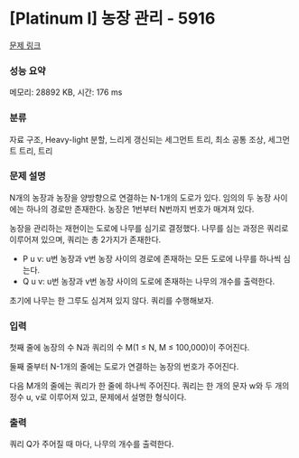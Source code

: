 # [Platinum I] 농장 관리 - 5916 

[문제 링크](https://www.acmicpc.net/problem/5916) 

### 성능 요약

메모리: 28892 KB, 시간: 176 ms

### 분류

자료 구조, Heavy-light 분할, 느리게 갱신되는 세그먼트 트리, 최소 공통 조상, 세그먼트 트리, 트리

### 문제 설명

<p>N개의 농장과 농장을 양방향으로 연결하는 N-1개의 도로가 있다. 임의의 두 농장 사이에는 하나의 경로만 존재한다. 농장은 1번부터 N번까지 번호가 매겨져 있다.</p>

<p>농장을 관리하는 재현이는 도로에 나무를 심기로 결정했다. 나무를 심는 과정은 쿼리로 이루어져 있으며, 쿼리는 총 2가지가 존재한다.</p>

<ul>
	<li>P u v: u번 농장과 v번 농장 사이의 경로에 존재하는 모든 도로에 나무를 하나씩 심는다.</li>
	<li>Q u v: u번 농장과 v번 농장 사이의 도로에 존재하는 나무의 개수를 출력한다.</li>
</ul>

<p>초기에 나무는 한 그루도 심겨져 있지 않다. 쿼리를 수행해보자.</p>

### 입력 

 <p>첫째 줄에 농장의 수 N과 쿼리의 수 M(1 ≤ N, M ≤ 100,000)이 주어진다.</p>

<p>둘째 줄부터 N-1개의 줄에는 도로가 연결하는 농장의 번호가 주어진다.</p>

<p>다음 M개의 줄에는 쿼리가 한 줄에 하나씩 주어진다. 쿼리는 한 개의 문자 w와 두 개의 정수 u, v로 이루어져 있고, 문제에서 설명한 형식이다.</p>

### 출력 

 <p>쿼리 Q가 주어질 때 마다, 나무의 개수를 출력한다.</p>

